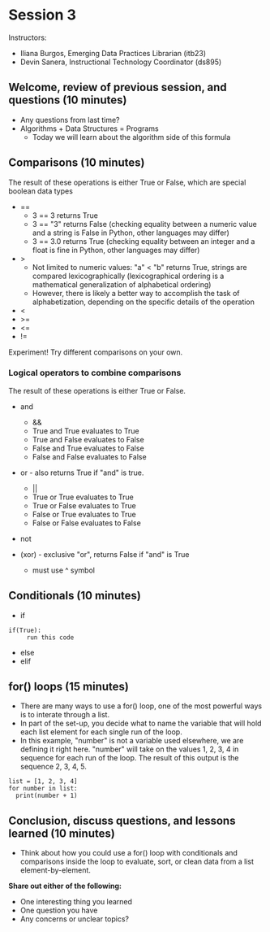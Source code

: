 # Session 3
Instructors:
* Iliana Burgos, Emerging Data Practices Librarian (itb23)
* Devin Sanera, Instructional Technology Coordinator (ds895)

## Welcome, review of previous session, and questions (10 minutes)

* Any questions from last time?
* Algorithms + Data Structures = Programs
  * Today we will learn about the algorithm side of this formula

## Comparisons (10 minutes)
The result of these operations is either True or False, which are special boolean data types

* ==
  * 3 == 3 returns True
  * 3 == "3" returns False (checking equality between a numeric value and a string is False in Python, other languages may differ)
  * 3 == 3.0 returns True (checking equality between an integer and a float is fine in Python, other languages may differ)
* \>
  * Not limited to numeric values: "a" < "b" returns True, strings are compared lexicographically (lexicographical ordering is a mathematical generalization of alphabetical ordering)
  * However, there is likely a better way to accomplish the task of alphabetization, depending on the specific details of the operation
* <
* \>=
* <=
* !=

Experiment! Try different comparisons on your own.

### Logical operators to combine comparisons

The result of these operations is either True or False.

* and
  * &&
  * True and True evaluates to True
  * True and False evaluates to False
  * False and True evaluates to False
  * False and False evaluates to False

* or - also returns True if "and" is true.
  * ||
  * True or True evaluates to True
  * True or False evaluates to True
  * False or True evaluates to True
  * False or False evaluates to False

* not

* (xor) - exclusive "or", returns False if "and" is True
  * must use ^ symbol 

## Conditionals (10 minutes)
* if
```
if(True):
     run this code
```
* else
* elif

## for() loops (15 minutes)
* There are many ways to use a for() loop, one of the most powerful ways is to interate through a list.
* In part of the set-up, you decide what to name the variable that will hold each list element for each single run of the loop.
* In this example, "number" is not a variable used elsewhere, we are defining it right here. "number" will take on the values 1, 2, 3, 4 in sequence for each run of the loop. The result of this output is the sequence 2, 3, 4, 5.

```
list = [1, 2, 3, 4]
for number in list:
  print(number + 1)
```

## Conclusion, discuss questions, and lessons learned (10 minutes)

* Think about how you could use a for() loop with conditionals and comparisons inside the loop to evaluate, sort, or clean data from a list element-by-element.

**Share out either of the following:**
* One interesting thing you learned
* One question you have
* Any concerns or unclear topics?
